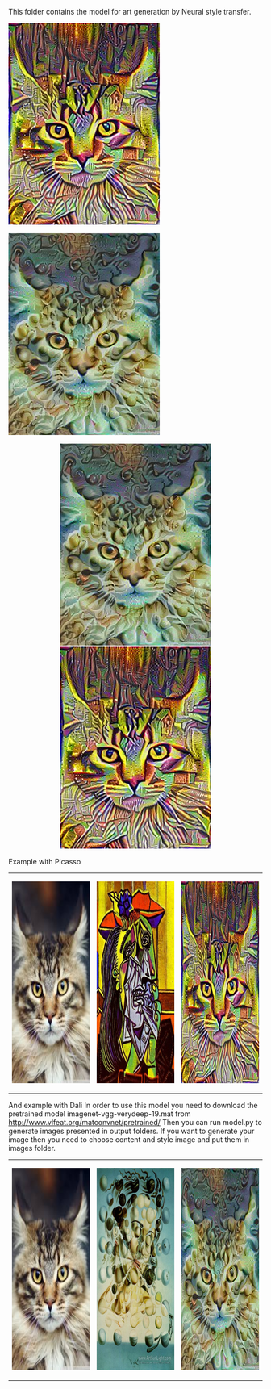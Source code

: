 This folder contains the model for art generation by Neural style transfer.

![alt text](https://github.com/IDmy/deep-learning-models/blob/master/art_generation/output/generated_image.jpg?raw=true "Title")

![alt text](output_dali/generated_image.jpg?raw=true "Title")

<p align="center">
  <img src="output_dali/generated_image.jpg" width="300"/>
  <img src="https://github.com/IDmy/deep-learning-models/blob/master/art_generation/output/generated_image.jpg" width="300"/>
</p>

<table width="100%">
    <tr>
        <td><img src="images/cat.jpg" style="width:300px;height:400px;"></td>
        <td><p align="center"><img src="images/picasso.jpg" style="width:300px;height:400px;"></td>
        <td align="right"><img src="output/generated_image.jpg" style="width:300px;height:400px;"></td>
    </tr>

Example with Picasso

<table width="100%">
    <tr>
        <td><img src="images/cat.jpg" style="width:300px;height:400px;"></td>
        <td><p align="center"><img src="images/dali.jpg" style="width:300px;height:400px;"></td>
        <td align="right"><img src="output_dali/generated_image.jpg" style="width:300px;height:400px;"></td>
    </tr>

And example with Dali
In order to use this model you need to download the pretrained model imagenet-vgg-verydeep-19.mat from http://www.vlfeat.org/matconvnet/pretrained/
Then you can run model.py to generate images presented in output folders.
If you want to generate your image then you need to choose content and style image and put them in images folder.
